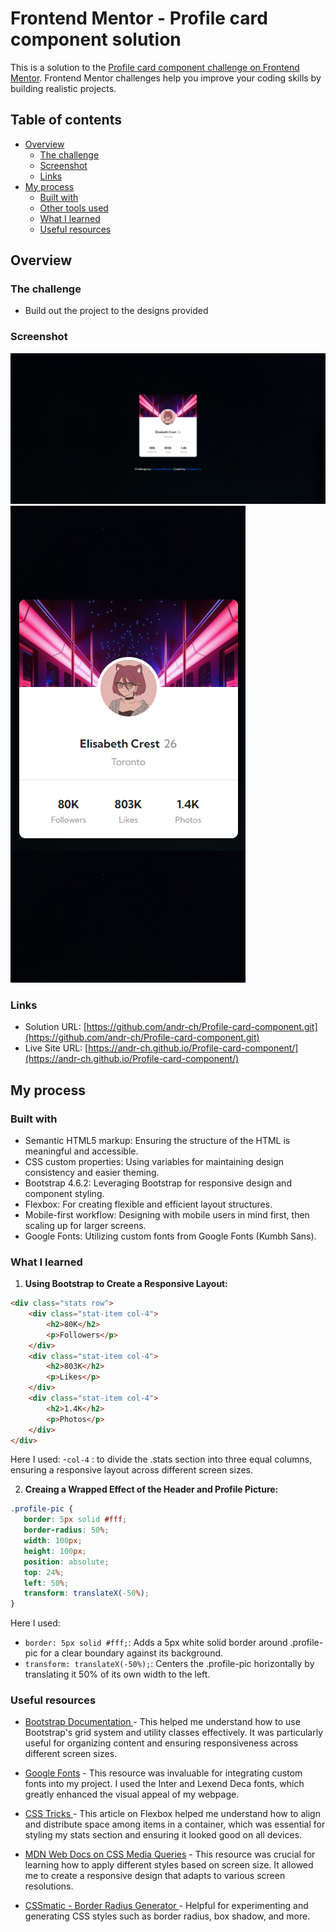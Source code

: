 # Frontend Mentor - Profile card component solution

This is a solution to the [Profile card component challenge on Frontend Mentor](https://www.frontendmentor.io/challenges/profile-card-component-cfArpWshJ). Frontend Mentor challenges help you improve your coding skills by building realistic projects. 

## Table of contents

- [Overview](#overview)
  - [The challenge](#the-challenge)
  - [Screenshot](#screenshot)
  - [Links](#links)
- [My process](#my-process)
  - [Built with](#built-with)
  - [Other tools used](#other-tools-used)
  - [What I learned](#what-i-learned)
  - [Useful resources](#useful-resources)


## Overview

### The challenge

- Build out the project to the designs provided

### Screenshot

![Desktop View](images/desktop-view.png)
![Mobile View](images/mobile-view.png)

### Links

- Solution URL: [https://github.com/andr-ch/Profile-card-component.git](https://github.com/andr-ch/Profile-card-component.git)
- Live Site URL: [https://andr-ch.github.io/Profile-card-component/](https://andr-ch.github.io/Profile-card-component/)

## My process

### Built with

- Semantic HTML5 markup: Ensuring the structure of the HTML is meaningful and accessible.
- CSS custom properties: Using variables for maintaining design consistency and easier theming.
- Bootstrap 4.6.2: Leveraging Bootstrap for responsive design and component styling.
- Flexbox: For creating flexible and efficient layout structures.
- Mobile-first workflow: Designing with mobile users in mind first, then scaling up for larger screens.
- Google Fonts: Utilizing custom fonts from Google Fonts (Kumbh Sans).

### What I learned

1. **Using Bootstrap to Create a Responsive Layout:**
```html
<div class="stats row">
    <div class="stat-item col-4">
        <h2>80K</h2>
        <p>Followers</p>
    </div>
    <div class="stat-item col-4">
        <h2>803K</h2>
        <p>Likes</p>
    </div>
    <div class="stat-item col-4">
        <h2>1.4K</h2>
        <p>Photos</p>
    </div>
</div>
```
  Here I used:
-`col-4` : to divide the .stats section into three equal columns, ensuring a responsive layout across different screen sizes.


2. **Creaing a Wrapped Effect of the Header and Profile Picture:**
 ```css
.profile-pic {
    border: 5px solid #fff;
    border-radius: 50%;
    width: 100px;
    height: 100px;
    position: absolute;
    top: 24%;
    left: 50%;
    transform: translateX(-50%);
}
```
  Here I used:
- `border: 5px solid #fff;`: Adds a 5px white solid border around .profile-pic for a clear boundary against its background.
- `transform: translateX(-50%);`: Centers the .profile-pic horizontally by translating it 50% of its own width to the left.




### Useful resources

- [Bootstrap Documentation ](https://getbootstrap.com/docs/4.6/getting-started/introduction/) - This helped me understand how to use Bootstrap's grid system and utility classes effectively. It was particularly useful for organizing content and ensuring responsiveness across different screen sizes.

- [Google Fonts](https://fonts.google.com/) - This resource was invaluable for integrating custom fonts into my project. I used the Inter and Lexend Deca fonts, which greatly enhanced the visual appeal of my webpage.

- [CSS Tricks ](https://css-tricks.com/snippets/css/a-guide-to-flexbox/) - This article on Flexbox helped me understand how to align and distribute space among items in a container, which was essential for styling my stats section and ensuring it looked good on all devices.

- [MDN Web Docs on CSS Media Queries](https://developer.mozilla.org/en-US/docs/Web/CSS/CSS_media_queries/Using_media_queries) - This resource was crucial for learning how to apply different styles based on screen size. It allowed me to create a responsive design that adapts to various screen resolutions.

- [CSSmatic - Border Radius Generator ](https://www.cssmatic.com/border-radius) - Helpful for experimenting and generating CSS styles such as border radius, box shadow, and more.



